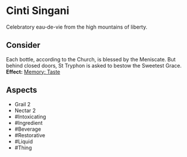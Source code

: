 # Cinti Singani
Celebratory eau-de-vie from the high mountains of liberty.
## Consider
Each bottle, according to the Church, is blessed by the Meniscate. But behind closed doors, St Tryphon is asked to bestow the Sweetest Grace.<br>**Effect:** [Memory: Taste](https://uadaf.theevilroot.xyz/rowenarium/element/mem.Taste)
## Aspects
- Grail 2
- Nectar 2
- #Intoxicating
- #Ingredient
- #Beverage
- #Restorative
- #Liquid
- #Thing